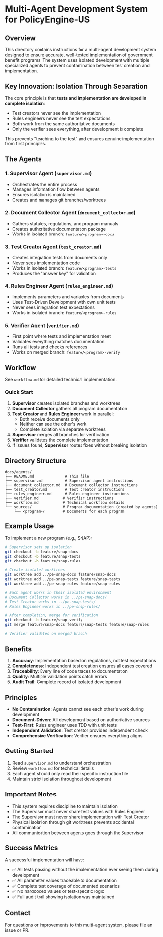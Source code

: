 # Multi-Agent Development System for PolicyEngine-US

## Overview

This directory contains instructions for a multi-agent development system designed to ensure accurate, well-tested implementation of government benefit programs. The system uses isolated development with multiple specialized agents to prevent contamination between test creation and implementation.

## Key Innovation: Isolation Through Separation

The core principle is that **tests and implementation are developed in complete isolation**:
- Test creators never see the implementation
- Rules engineers never see the test expectations
- Both work from the same authoritative documents
- Only the verifier sees everything, after development is complete

This prevents "teaching to the test" and ensures genuine implementation from first principles.

## The Agents

### 1. Supervisor Agent (`supervisor.md`)
- Orchestrates the entire process
- Manages information flow between agents
- Ensures isolation is maintained
- Creates and manages git branches/worktrees

### 2. Document Collector Agent (`document_collector.md`)
- Gathers statutes, regulations, and program manuals
- Creates authoritative documentation package
- Works in isolated branch: `feature/<program>-docs`

### 3. Test Creator Agent (`test_creator.md`)
- Creates integration tests from documents only
- Never sees implementation code
- Works in isolated branch: `feature/<program>-tests`
- Produces the "answer key" for validation

### 4. Rules Engineer Agent (`rules_engineer.md`)
- Implements parameters and variables from documents
- Uses Test-Driven Development with own unit tests
- Never sees integration test expectations
- Works in isolated branch: `feature/<program>-rules`

### 5. Verifier Agent (`verifier.md`)
- First point where tests and implementation meet
- Validates everything matches documentation
- Runs all tests and checks references
- Works on merged branch: `feature/<program>-verify`

## Workflow

See `workflow.md` for detailed technical implementation.

### Quick Start

1. **Supervisor** creates isolated branches and worktrees
2. **Document Collector** gathers all program documentation
3. **Test Creator** and **Rules Engineer** work in parallel:
   - Both receive documents only
   - Neither can see the other's work
   - Complete isolation via separate worktrees
4. **Supervisor** merges all branches for verification
5. **Verifier** validates the complete implementation
6. If issues found, **Supervisor** routes fixes without breaking isolation

## Directory Structure

```
docs/agents/
├── README.md              # This file
├── supervisor.md          # Supervisor agent instructions
├── document_collector.md  # Document collector instructions
├── test_creator.md        # Test creator instructions
├── rules_engineer.md      # Rules engineer instructions
├── verifier.md           # Verifier instructions
├── workflow.md           # Technical workflow details
└── sources/              # Program documentation (created by agents)
    └── <program>/        # Documents for each program
```

## Example Usage

To implement a new program (e.g., SNAP):

```bash
# Supervisor sets up isolation
git checkout -b feature/snap-docs
git checkout -b feature/snap-tests
git checkout -b feature/snap-rules

# Create isolated worktrees
git worktree add ../pe-snap-docs feature/snap-docs
git worktree add ../pe-snap-tests feature/snap-tests
git worktree add ../pe-snap-rules feature/snap-rules

# Each agent works in their isolated environment
# Document Collector works in ../pe-snap-docs/
# Test Creator works in ../pe-snap-tests/
# Rules Engineer works in ../pe-snap-rules/

# After completion, merge for verification
git checkout -b feature/snap-verify
git merge feature/snap-docs feature/snap-tests feature/snap-rules

# Verifier validates on merged branch
```

## Benefits

1. **Accuracy**: Implementation based on regulations, not test expectations
2. **Completeness**: Independent test creation ensures all cases covered
3. **Traceability**: Every line of code traces to documentation
4. **Quality**: Multiple validation points catch errors
5. **Audit Trail**: Complete record of isolated development

## Principles

- **No Contamination**: Agents cannot see each other's work during development
- **Document-Driven**: All development based on authoritative sources
- **Test-First**: Rules engineer uses TDD with unit tests
- **Independent Validation**: Test creator provides independent check
- **Comprehensive Verification**: Verifier ensures everything aligns

## Getting Started

1. Read `supervisor.md` to understand orchestration
2. Review `workflow.md` for technical details
3. Each agent should only read their specific instruction file
4. Maintain strict isolation throughout development

## Important Notes

- This system requires discipline to maintain isolation
- The Supervisor must never share test values with Rules Engineer
- The Supervisor must never share implementation with Test Creator
- Physical isolation through git worktrees prevents accidental contamination
- All communication between agents goes through the Supervisor

## Success Metrics

A successful implementation will have:
- ✅ All tests passing without the implementation ever seeing them during development
- ✅ All parameter values traceable to documentation
- ✅ Complete test coverage of documented scenarios
- ✅ No hardcoded values or test-specific logic
- ✅ Full audit trail showing isolation was maintained

## Contact

For questions or improvements to this multi-agent system, please file an issue or PR.